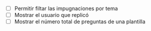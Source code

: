 - [ ] Permitir filtar las impugnaciones por tema
- [ ] Mostrar el usuario que replicó
- [ ] Mostrar el número total de preguntas de una plantilla